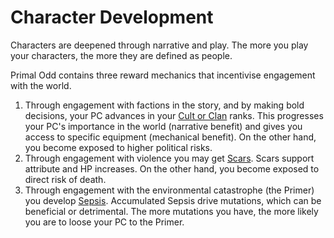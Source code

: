 # Character Development

Characters are deepened through narrative and play.
The more you play your characters, the more they are defined as people.

Primal Odd contains three reward mechanics that incentivise engagement with the world.

1. Through engagement with factions in the story, and by making bold decisions, your PC advances in your [Cult or Clan](../#backgrounds) ranks. This progresses your PC's importance in the world (narrative benefit) and gives you access to specific equipment (mechanical benefit). On the other hand, you become exposed to higher political risks.
2. Through engagement with violence you may get [Scars](../#scars). Scars support attribute and HP increases. On the other hand, you become exposed to direct risk of death.
3. Through engagement with the environmental catastrophe (the Primer) you develop [Sepsis](../#sepsis). Accumulated Sepsis drive mutations, which can be beneficial or detrimental. The more mutations you have, the more likely you are to loose your PC to the Primer.
